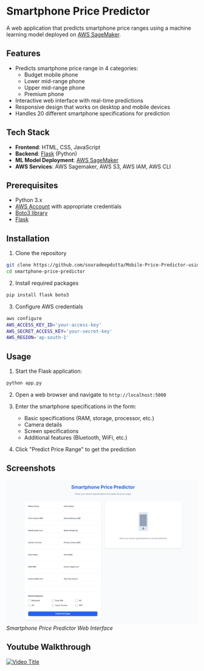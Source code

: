 # Smartphone Price Predictor

A web application that predicts smartphone price ranges using a machine learning model deployed on [AWS SageMaker](https://aws.amazon.com/sagemaker/).

## Features

- Predicts smartphone price range in 4 categories:
  - Budget mobile phone
  - Lower mid-range phone
  - Upper mid-range phone
  - Premium phone
- Interactive web interface with real-time predictions
- Responsive design that works on desktop and mobile devices
- Handles 20 different smartphone specifications for prediction

## Tech Stack

- **Frontend**: HTML, CSS, JavaScript
- **Backend**: [Flask](https://flask.palletsprojects.com/en/2.2.x/) (Python)
- **ML Model Deployment**: [AWS SageMaker](https://aws.amazon.com/sagemaker/)
- **AWS Services**: AWS Sagemaker, AWS S3, AWS IAM, AWS CLI

## Prerequisites

- Python 3.x
- [AWS Account](https://aws.amazon.com/) with appropriate credentials
- [Boto3 library](https://boto3.amazonaws.com/)
- [Flask](https://flask.palletsprojects.com/en/2.2.x/)

## Installation

1. Clone the repository
```bash
git clone https://github.com/souradeepdutta/Mobile-Price-Predictor-using-AWS-Sagemaker.git
cd smartphone-price-predictor
```

2. Install required packages
```bash
pip install flask boto3
```

3. Configure AWS credentials
```bash
aws configure
AWS_ACCESS_KEY_ID='your-access-key'
AWS_SECRET_ACCESS_KEY='your-secret-key'
AWS_REGION='ap-south-1'
```

## Usage

1. Start the Flask application:
```bash
python app.py
```

2. Open a web browser and navigate to `http://localhost:5000`

3. Enter the smartphone specifications in the form:
   - Basic specifications (RAM, storage, processor, etc.)
   - Camera details
   - Screen specifications
   - Additional features (Bluetooth, WiFi, etc.)

4. Click "Predict Price Range" to get the prediction

## Screenshots

![Smartphone Price Predictor Interface](./screenshot.png)
*Smartphone Price Predictor Web Interface*

## Youtube Walkthrough
[![Video Title](https://img.youtube.com/vi/WR_Yj6XPgUE/0.jpg)](https://www.youtube.com/watch?v=WR_Yj6XPgUE)




